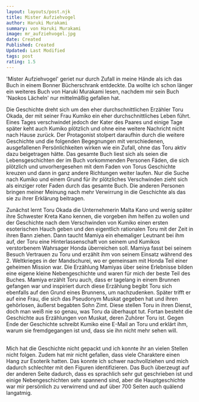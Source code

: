```yaml
---
layout: layouts/post.njk
title: Mister Aufziehvogel
author: Haruki Murakami
summary: von Haruki Murakami
image: mr_aufziehvogel.jpg
date: Created
Published: Created
Updated: Last Modified
tags: post
rating: 1.5
---
```


'Mister Aufziehvogel' geriet nur durch Zufall in meine Hände als ich das Buch in einem Bonner Bücherschrank entdeckte. Da wollte ich schon länger ein weiteres Buch von Haruki Murakami lesen, nachdem mir sein Buch 'Naokos Lächeln' nur mittelmäßig gefallen hat.
<br/>

Die Geschichte dreht sich um den eher durchschnittlichen Erzähler Toru Okada, der mit seiner Frau Kumiko ein eher durchschnittliches Leben führt. Eines Tages verschwindet jedoch der Kater des Paares und einige Tage später keht auch Kumiko plötzlich und ohne eine weitere Nachricht nicht nach Hause zurück. Der Protagonist stolpert daraufhin durch die weitere Geschichte und die folgenden Begegnungen mit verschiedenen, ausgefallenen Persönlichkeiten wirken wie ein Zufall, ohne das Toru aktiv dazu beigetragen hätte.
Das gesamte Buch liest sich als seien die Lebensgeschichten der im Buch vorkommenden Personen Fäden, die sich plötzlich und unvorhergesehen mit dem Faden von Torus Geschichte kreuzen und dann in ganz andere Richtungen weiter laufen. Nur die Suche nach Kumiko und einem Grund für ihr plötzliches Verschwinden zieht sich als einziger roter Faden durch das gesamte Buch. Die anderen Personen bringen meiner Meinung nach mehr Verwirrung in die Geschichte als das sie zu ihrer Erklärung beitragen. 
 
Zunächst lernt Toru Okada die Unternehmerin Malta Kano und wenig später ihre Schwester Kreta Kano kennen, die vorgeben ihm helfen zu wollen und der Geschichte nach dem Verschwinden von Kumiko einen ersten esoterischen Hauch geben und den eigentlich rationalen Toru mit der Zeit in ihren Bann ziehen. Dann taucht Mamiya ein ehemaliger Leutnant bei ihm auf, der Toru eine Hinterlassenschaft von seinem und Kumikos verstorbenem Wahrsager Honda überreichen soll. Mamiya fasst bei seinem Besuch Vertrauen zu Toru und erzählt ihm von seinem Einsatz während des 2. Weltkrieges in der Mandschurei, wo er gemeinsam mit Honda Teil einer geheimen Mission war. Die Erzählung Mamiyas über seine Erlebnisse bilden eine eigene kleine Nebengeschichte und waren für mich der beste Teil des Buches. Mamiya erzählt Toru auch, dass er tagelang in einem Brunnen gefangen war und inspiriert durch diese Erzählung begibt Toru sich ebenfalls auf den Grund eines Brunnens, um nachzudenken. Später trifft er auf eine Frau, die sich das Pseudonym Muskat gegeben hat und ihren gehörlosen, äußerst begabten Sohn Zimt. Diese stellen Toru in ihren Dienst, doch man weiß nie so genau, was Toru da überhaupt tut. Fortan besteht die Geschichte aus Erzählungen von Muskat, deren Zuhörer Toru ist. Gegen Ende der Geschichte schreibt Kumiko eine E-Mail an Toru und erklärt ihm, warum sie fremdgegangen ist und, dass sie ihn nicht mehr sehen will. 

<br/>
Mich hat die Geschichte nicht gepackt und ich konnte ihr an vielen Stellen nicht folgen. Zudem hat mir nicht gefallen, dass viele Charaktere einen Hang zur Esoterik hatten. Das konnte ich schwer nachvollziehen und mich dadurch schlechter mit den Figuren identifizieren. Das Buch überzeugt auf der anderen Seite dadurch, dass es sprachlich sehr gut geschrieben ist und einige Nebengeschichten sehr spannend sind, aber die Hauptgeschichte war mir persönlich zu verwirrend und auf über 700 Seiten auch quälend langatmig. 
